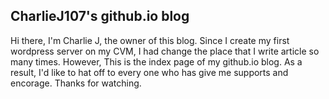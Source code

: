 ## CharlieJ107's github.io blog

  Hi there, I'm Charlie J, the owner of this blog. 
  Since I create my first wordpress server on my CVM, I had change the place that I write article so many times. However, This is the index page of my github.io blog. As a result, I'd like to hat off to every one who has give me supports and encorage. 
  Thanks for watching.


